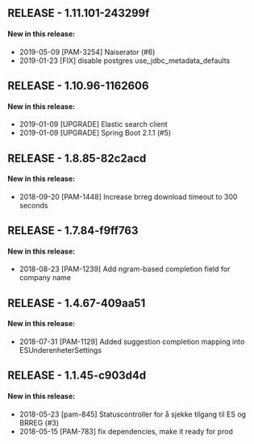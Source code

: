 ## RELEASE - 1.11.101-243299f
#### New in this release: 
+ 2019-05-09 [PAM-3254] Naiserator (#6)
+ 2019-01-23 [FIX] disable postgres use_jdbc_metadata_defaults
## RELEASE - 1.10.96-1162606
#### New in this release: 
+ 2019-01-09 [UPGRADE] Elastic search client
+ 2019-01-09 [UPGRADE] Spring Boot 2.1.1 (#5)
## RELEASE - 1.8.85-82c2acd
#### New in this release: 
+ 2018-09-20 [PAM-1448] Increase brreg download timeout to 300 seconds
## RELEASE - 1.7.84-f9ff763
#### New in this release: 
+ 2018-08-23 [PAM-1239] Add ngram-based completion field for company name
## RELEASE - 1.4.67-409aa51
#### New in this release: 
+ 2018-07-31 [PAM-1129] Added suggestion completion mapping into ESUnderenheterSettings
## RELEASE - 1.1.45-c903d4d
#### New in this release: 
+ 2018-05-23 [pam-845] Statuscontroller for å sjekke tilgang til ES og BRREG (#3)
+ 2018-05-15 [PAM-783] fix dependencies, make it ready for prod
